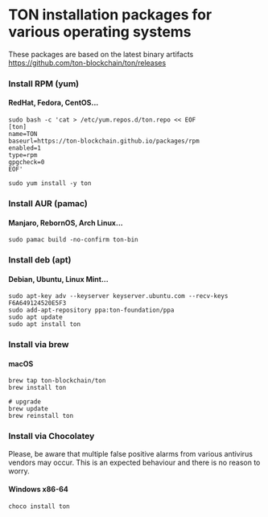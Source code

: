 # TON installation packages for various operating systems

These packages are based on the latest binary artifacts https://github.com/ton-blockchain/ton/releases

### Install RPM (yum)
#### RedHat, Fedora, CentOS...
```
sudo bash -c 'cat > /etc/yum.repos.d/ton.repo << EOF
[ton]
name=TON
baseurl=https://ton-blockchain.github.io/packages/rpm
enabled=1
type=rpm
gpgcheck=0
EOF'

sudo yum install -y ton
```

### Install AUR (pamac)
#### Manjaro, RebornOS, Arch Linux... 
```
sudo pamac build -no-confirm ton-bin
```

### Install deb (apt)
#### Debian, Ubuntu, Linux Mint...
```
sudo apt-key adv --keyserver keyserver.ubuntu.com --recv-keys F6A649124520E5F3
sudo add-apt-repository ppa:ton-foundation/ppa
sudo apt update
sudo apt install ton
```

### Install via brew
#### macOS
```
brew tap ton-blockchain/ton
brew install ton

# upgrade
brew update
brew reinstall ton
```

### Install via Chocolatey
Please, be aware that multiple false positive alarms from various antivirus vendors may occur.
This is an expected behaviour and there is no reason to worry.
#### Windows x86-64
```
choco install ton
```